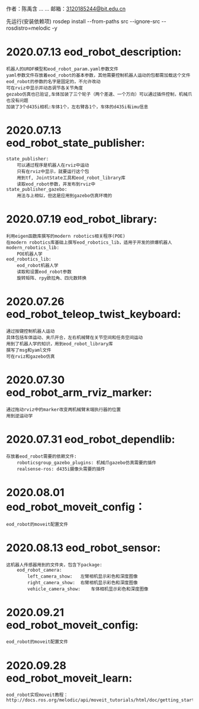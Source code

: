 
作者：陈禹含 ... ... 
邮箱：3120185244@bit.edu.cn

先运行(安装依赖项)
rosdep install --from-paths src --ignore-src --rosdistro=melodic -y

# 2020.07.13 eod_robot_description: 
	机器人的URDF模型和eod_robot_param.yaml参数文件
	yaml参数文件存放着eod_robot的基本参数，其他需要控制机器人运动的包都需加载这个文件
	eod_robot的参数的名字是固定的，不允许改动
	可在rviz中显示并动态调节各关节角度
	gezabo仿真也已验证,车体加装了三个轮子（两个差速、一个万向）可以通过插件控制，机械爪也没有问题
	加装了3个d435i相机:车体1个，左右臂各1个，车体的d435i有imu信息


# 2020.07.13 eod_robot_state_publisher:
	state_publisher:
		可以通过程序是机器人在rviz中运动
		只有在rviz中显示，就要运行这个包
		用到tf, JointState工具和eod_robot_library库
		读取eod_robot参数，并发布到rviz中
	state_publisher_gazebo:
		用法与上相似，但这是应用到gazebo仿真环境的
	
	

# 2020.07.19 eod_robot_library:
	利用eigen函数库撰写的modern robotics相关程序(POE)
	在modern robotics库基础上撰写eod_robotics_lib，适用于开发的排爆机器人
	modern_robotics_lib:
		POE机器人学
	eod_robotics_lib:
		eod_robot机器人学
		读取和设置eod_robot参数
		旋转矩阵、rpy欧拉角、四元数转换


# 2020.07.26 eod_robot_teleop_twist_keyboard:
	通过按键控制机器人运动
	具体包括车体运动、夹爪开合，左右机械臂在关节空间和任务空间运动
	用到了机器人学的知识，用到eod_robot_library库
	撰写了msg和yaml文件
	可在rviz和gazebo仿真


# 2020.07.30 eod_robot_arm_rviz_marker:
	通过拖动rviz中的marker改变两机械臂末端执行器的位置
	用到逆运动学


# 2020.07.31 eod_robot_dependlib:
	存放着eod_robot需要的依赖文件:
		roboticsgroup_gazebo_plugins: 机械爪gazebo仿真需要的插件
		realsense-ros: d435i摄像头需要的插件


# 2020.08.01 eod_robot_moveit_config：
	eod_robot的moveit配置文件


# 2020.08.13 eod_robot_sensor:
	这机器人传感器用到的文件夹，包含下package:
		eod_robot_camera:
			left_camera_show:	左臂相机显示彩色和深度图像
			right_camera_show:	右臂相机显示彩色和深度图像
			vehicle_camera_show:	车体相机显示彩色和深度图像

# 2020.09.21 eod_robot_moveit_config:
	eod_robot的moveit配置文件

# 2020.09.28 eod_robot_moveit_learn:
	eod_robot实现moveit教程：http://docs.ros.org/melodic/api/moveit_tutorials/html/doc/getting_started/getting_started.html
















